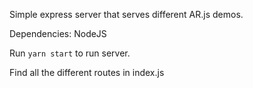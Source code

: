 Simple express server that serves different AR.js demos.


Dependencies:
NodeJS



Run ```yarn start``` to run server. 

Find all the different routes in index.js
